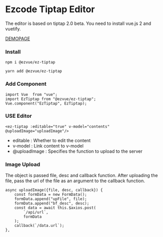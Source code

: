 # Ezcode Tiptap Editor
The editor is based on tiptap 2.0 beta. You need to install vue.js 2 and vuetify.

[DEMOPAGE](http://ez-tiptap.ezcode.kr)

### Install
```
npm i @ezvue/ez-tiptap
```
```
yarn add @ezvue/ez-tiptap
```

### Add Component
```
import Vue  from "vue";
import EzTiptap from "@ezvue/ez-tiptap";
Vue.component("EzTiptap", EzTiptap);
```
### USE Editor
```
<ez-tiptap :editable="true" v-model="contents" @uploadImage="uploadImage"/>
```
- editable : Whether to edit the content
- v-model : Link content to v-model
- @uploadImage : Specifies the function to upload to the server


### Image Upload
The object is passed file, desc and callback function.
After uploading the file, pass the url of the file as an argument to the callback function.
```
async uploadImage({file, desc, callback}) {
	const formData = new FormData();
	formData.append("upFile", file);
	formData.append("bf_desc", desc);
	const data = await this.$axios.post(
		`/api/url`,
		formData
	);
	callback(`/data.url`);
},
```

